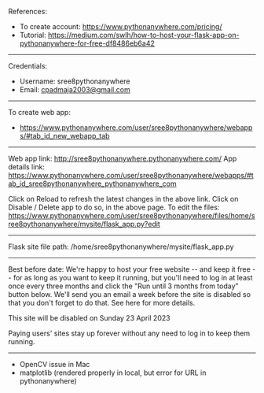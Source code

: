 References:

- To create account: https://www.pythonanywhere.com/pricing/
- Tutorial: https://medium.com/swlh/how-to-host-your-flask-app-on-pythonanywhere-for-free-df8486eb6a42

---

Credentials:

- Username: sree8pythonanywhere
- Email: cpadmaja2003@gmail.com

---

To create web app:

- https://www.pythonanywhere.com/user/sree8pythonanywhere/webapps/#tab_id_new_webapp_tab

---

Web app link: http://sree8pythonanywhere.pythonanywhere.com/
App details link: https://www.pythonanywhere.com/user/sree8pythonanywhere/webapps/#tab_id_sree8pythonanywhere_pythonanywhere_com

Click on Reload to refresh the latest changes in the above link.
Click on Disable / Delete app to do so, in the above page.
To edit the files: https://www.pythonanywhere.com/user/sree8pythonanywhere/files/home/sree8pythonanywhere/mysite/flask_app.py?edit

---

Flask site file path:
/home/sree8pythonanywhere/mysite/flask_app.py

---

Best before date:
We're happy to host your free website -- and keep it free -- for as long as you want to keep it running, but you'll need to log in at least once every three months and click the "Run until 3 months from today" button below. We'll send you an email a week before the site is disabled so that you don't forget to do that. See here for more details.

This site will be disabled on Sunday 23 April 2023

Paying users' sites stay up forever without any need to log in to keep them running.

---

- OpenCV issue in Mac
- matplotlib (rendered properly in local, but error for URL in pythonanywhere)
